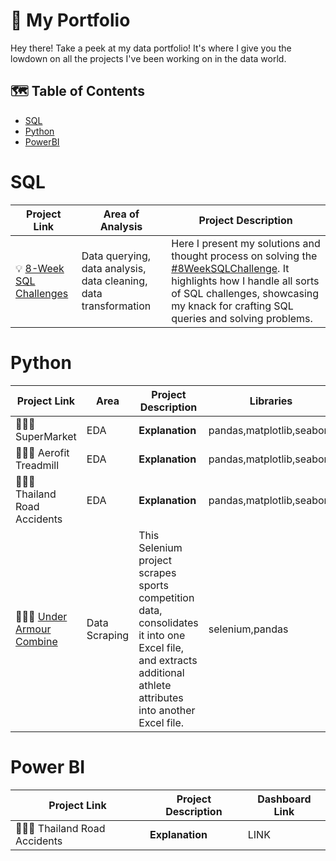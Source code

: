 # :art:		 My Portfolio
Hey there! Take a peek at my data portfolio! It's where I give you the lowdown on all the projects I've been working on in the data world.

## :world_map:	Table of Contents
- [SQL](#sql)
- [Python](#python)
- [PowerBI](#powerbi)

# SQL
| Project Link | Area of Analysis | Project Description | 
|---|---|---|
| 💡 [8-Week SQL Challenges](https://github.com/forgek153/8-Week-SQL-Challenge) | Data querying, data analysis, data cleaning, data transformation | Here I present my solutions and thought process on solving the [#8WeekSQLChallenge](https://8weeksqlchallenge.com). It highlights how I handle all sorts of SQL challenges, showcasing my knack for crafting SQL queries and solving problems.

# Python

| Project Link | Area | Project Description | Libraries |    
|---|---|---|---|
| 👩🏻‍💻 SuperMarket | EDA | **Explanation** | pandas,matplotlib,seaborn | 
| 👩🏻‍💻 Aerofit Treadmill | EDA | **Explanation** | pandas,matplotlib,seaborn |
| 👩🏻‍💻 Thailand Road Accidents | EDA | **Explanation** | pandas,matplotlib,seaborn |
| 👩🏻‍💻 [Under Armour Combine](https://github.com/forgek153/Projects/tree/main/Python/UA%20Combine) | Data Scraping | This Selenium project scrapes sports competition data, consolidates it into one Excel file, and extracts additional athlete attributes into another Excel file. | selenium,pandas |

# Power BI
| Project Link  | Project Description | Dashboard Link |    
|---|---|---|
| 👩🏻‍💻 Thailand Road Accidents  | **Explanation** | LINK |

